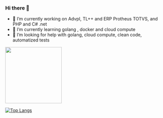 ### Hi there 👋

- 🔭 I’m currently working on Advpl, TL++ and ERP Protheus TOTVS, and PHP and C# .net
- 🌱 I’m currently learning golang , docker and cloud compute
- 🤔 I’m looking for help with golang, cloud compute, clean code, automatized tests


<a  href="https://github.com/jmfrolim">
<img  height="180em"  src="https://github-readme-stats.vercel.app/api?username=jmfrolim&count_private=true&theme=dracula&show_icons=true" />
</a>

[![Top Langs](https://github-readme-stats.vercel.app/api/top-langs/?username=jmfrolim)](https://github.com/jmfrolim/github-readme-stats)

<!--

**jmfrolim/jmfrolim** is a ✨ _special_ ✨ repository because its `README.md` (this file) appears on your GitHub profile.

Here are some ideas to get you started:
- 👯 I’m looking to collaborate on ...
- 🤔 I’m looking for help with ...
- 💬 Ask me about ...
- 📫 How to reach me: ...
- 😄 Pronouns: ...
- ⚡ Fun fact: ...
-->

